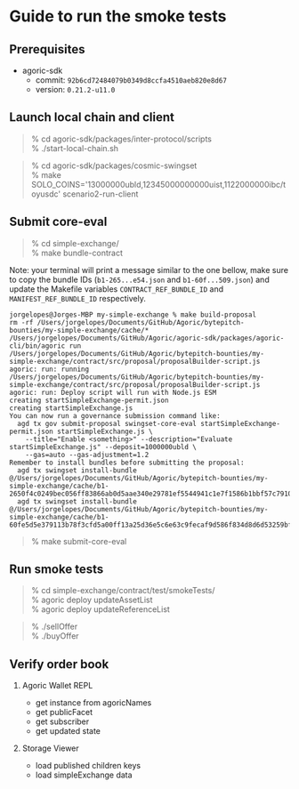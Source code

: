 # Guide to run the smoke tests

## Prerequisites

- agoric-sdk
  - commit: `92b6cd72484079b0349d8ccfa4510aeb820e8d67`
  - version: `0.21.2-u11.0`

## Launch local chain and client

> % cd agoric-sdk/packages/inter-protocol/scripts  
> % ./start-local-chain.sh

> % cd agoric-sdk/packages/cosmic-swingset  
> % make SOLO_COINS='13000000ubld,12345000000000uist,1122000000ibc/toyusdc' scenario2-run-client

## Submit core-eval

> % cd simple-exchange/  
> % make bundle-contract

Note: your terminal will print a message similar to the one bellow, make sure to copy the bundle IDs (`b1-265...e54.json` and `b1-60f...509.json`) and update the Makefile variables `CONTRACT_REF_BUNDLE_ID` and `MANIFEST_REF_BUNDLE_ID` respectively.

```
jorgelopes@Jorges-MBP my-simple-exchange % make build-proposal
rm -rf /Users/jorgelopes/Documents/GitHub/Agoric/bytepitch-bounties/my-simple-exchange/cache/*
/Users/jorgelopes/Documents/GitHub/Agoric/agoric-sdk/packages/agoric-cli/bin/agoric run /Users/jorgelopes/Documents/GitHub/Agoric/bytepitch-bounties/my-simple-exchange/contract/src/proposal/proposalBuilder-script.js
agoric: run: running /Users/jorgelopes/Documents/GitHub/Agoric/bytepitch-bounties/my-simple-exchange/contract/src/proposal/proposalBuilder-script.js
agoric: run: Deploy script will run with Node.js ESM
creating startSimpleExchange-permit.json
creating startSimpleExchange.js
You can now run a governance submission command like:
  agd tx gov submit-proposal swingset-core-eval startSimpleExchange-permit.json startSimpleExchange.js \
    --title="Enable <something>" --description="Evaluate startSimpleExchange.js" --deposit=1000000ubld \
    --gas=auto --gas-adjustment=1.2
Remember to install bundles before submitting the proposal:
  agd tx swingset install-bundle @/Users/jorgelopes/Documents/GitHub/Agoric/bytepitch-bounties/my-simple-exchange/cache/b1-2650f4c0249bec056ff83866ab0d5aae340e29781ef5544941c1e7f1586b1bbf57c791022ff3c9d9be0d88a9b0dc9884d3fc8fa209c505d085a1117596f52e54.json
  agd tx swingset install-bundle @/Users/jorgelopes/Documents/GitHub/Agoric/bytepitch-bounties/my-simple-exchange/cache/b1-60fe5d5e379113b78f3cfd5a00ff13a25d36e5c6e63c9fecaf9d586f834d8d6d53259bfe499876e3b8fc84d85e02da7e345bf6344868bb2135a69a2d81c70509.json
```

> % make submit-core-eval

## Run smoke tests

> % cd simple-exchange/contract/test/smokeTests/  
> % agoric deploy updateAssetList  
> % agoric deploy updateReferenceList

> % ./sellOffer  
> % ./buyOffer

## Verify order book

1. Agoric Wallet REPL

   - get instance from agoricNames
   - get publicFacet
   - get subscriber
   - get updated state

2. Storage Viewer
   - load published children keys
   - load simpleExchange data
